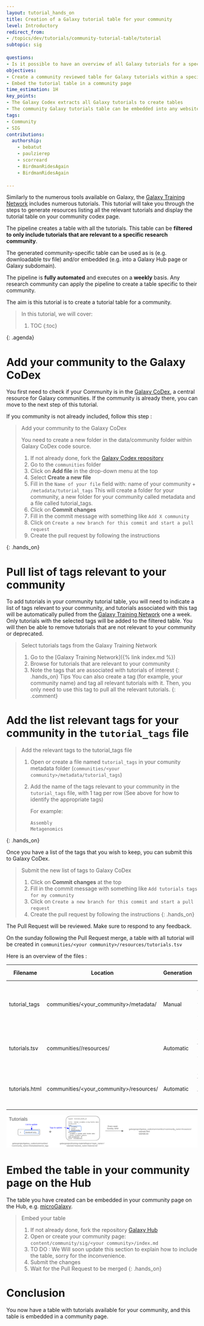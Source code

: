 ```yaml
---
layout: tutorial_hands_on
title: Creation of a Galaxy tutorial table for your community
level: Introductory
redirect_from:
- /topics/dev/tutorials/community-tutorial-table/tutorial
subtopic: sig

questions:
- Is it possible to have an overview of all Galaxy tutorials for a specific scientific domain?
objectives:
- Create a community reviewed table for Galaxy tutorials within a specific scientific domain
- Embed the tutorial table in a community page
time_estimation: 1H
key_points:
- The Galaxy Codex extracts all Galaxy tutorials to create tables
- The community Galaxy tutorials table can be embedded into any website
tags:
- Community
- SIG
contributions:
  authorship:
    - bebatut
    - paulzierep
    - scorreard
    - BirdmanRidesAgain
    - BirdmanRidesAgain

---
```


Similarly to the numerous tools available on Galaxy, the [Galaxy Training Network](https://training.galaxyproject.org/) includes numerous tutorials. This tutorial will take you through the steps to generate resources listing all the relevant tutorials and display the tutorial table on your community codex page.

The pipeline creates a table with all the tutorials. This table can be **filtered to only include tutorials that are relevant to a specific research community**.

The generated community-specific table can be used as is (e.g. downloadable tsv file) and/or embedded (e.g. into a Galaxy Hub page or Galaxy subdomain). 

The pipeline is **fully automated** and executes on a **weekly** basis. Any research community can apply the pipeline to create a table specific to their community.

The aim is this tutorial is to create a tutorial table for a community.

> <agenda-title></agenda-title>
>
> In this tutorial, we will cover:
>
> 1. TOC
> {:toc}
>
{: .agenda}

# Add your community to the Galaxy CoDex

You first need to check if your Community is in the [Galaxy CoDex](https://github.com/galaxyproject/galaxy_codex/tree/main/communities), a central resource for Galaxy communities.
If the community is already there, you can move to the next step of this tutorial.

If you community is not already included, follow this step :
> <hands-on-title>Add your community to the Galaxy CoDex</hands-on-title>
>
> You need to create a new folder in the data/community folder within Galaxy CoDex code source.
> 1. If not already done, fork the [Galaxy Codex repository](https://github.com/galaxyproject/galaxy_codex)
> 2. Go to the `communities` folder
> 3. Click on **Add file** in the drop-down menu at the top
> 4. Select **Create a new file**
> 5. Fill in the `Name of your file` field with:  name of your community + `/metadata/tutorial_tags`
>    This will create a folder for your community, a new folder for your community called metadata and a file called tutorial_tags.
> 6. Click on **Commit changes**
> 7. Fill in the commit message with something like `Add X community`
> 8. Click on `Create a new branch for this commit and start a pull request`
> 9. Create the pull request by following the instructions
>
{: .hands_on}

# Pull list of tags relevant to your community

To add tutorials in your community tutorial table, you will need to indicate a list of tags relevant to your community, and tutorials associated with this tag will be automatically pulled from the [Galaxy Training Network](https://training.galaxyproject.org/) one a week. Only tutorials with the selected tags will be added to the filtered table.
You will then be able to remove tutorials that are not relevant to your community or deprecated.

> <hands-on-title>Select tutorials tags from the Galaxy Training Network</hands-on-title>
>
> 1. Go to the [Galaxy Training Network]({% link index.md %})
> 2. Browse for tutorials that are relevant to your community
> 3. Note the tags that are associated with tutorials of interest
{: .hands_on}
> <comment-title>Tips</comment-title>
> You can also create a tag (for example, your community name) and tag all relevant tutorials with it. Then, you only need to use this tag to pull all the relevant tutorials.
{: .comment}

# Add the list relevant tags for your community in the `tutorial_tags` file

> <hands-on-title>Add the relevant tags to the tutorial_tags file</hands-on-title>
> 1. Open or create a file named `tutorial_tags` in your comunity metadata folder (`communities/<your community>/metadata/tutorial_tags`)
> 2. Add the name of the tags relevant to your community in the `tutorial_tags` file, with 1 tag per row
> (See above for how to identify the appropriate tags)
>
>    For example:
>    ```
>    Assembly
>    Metagenomics
>    ```
{: .hands_on}

Once you have a list of the tags that you wish to keep, you can submit this to Galaxy CoDex.

> <hands-on-title>Submit the new list of tags to Galaxy CoDex</hands-on-title>
>
> 1. Click on **Commit changes** at the top
> 2. Fill in the commit message with something like `Add tutorials tags for my community`
> 3. Click on `Create a new branch for this commit and start a pull request`
> 4. Create the pull request by following the instructions
{: .hands_on}

The Pull Request will be reviewed. Make sure to respond to any feedback.

On the sunday following the Pull Request merge, a table with all tutorial will be created in `communities/<your community>/resources/tutorials.tsv`

Here is an overview of the files :

| Filename | Location | Generation | Function | Format | Example (microgalaxy) |
| ------------- | ------------- | ------------- | ------------- | ------------- | ------------- |
| tutorial_tags | communities/<your_community>/metadata/ | Manual | Name of the tags relevant to your community, with 1 tag per row | NA | [Example](https://github.com/galaxyproject/galaxy_codex/blob/main/communities/microgalaxy/metadata/tutorial_tags) |
| tutorials.tsv | communities/<your community>/resources/ | Automatic | Table with all the tutorials relevant to your community | TSV | [Example](https://github.com/galaxyproject/galaxy_codex/blob/main/communities/microgalaxy/metadata/tutorials.tsv) |
| tutorials.html | communities/<your_community>/resources/ | Automatic | A list of the tutorials in html format to include in a website | HTML | [Example](https://github.com/galaxyproject/galaxy_codex/blob/main/communities/microgalaxy/resources/tutorials.html) |

![Flowchart illustrating the steps to generate the tutorials resources for your community.](./images/codex_tuto_flowchart.png "Flowchart illustrating the steps to generate the tutorials resources for your community.")


# Embed the table in your community page on the Hub

The table you have created can be embedded in your community page on the Hub, e.g. [microGalaxy](https://galaxyproject.org/community/sig/microbial/#workflows-and-tutorials).

> <hands-on-title>Embed your table</hands-on-title>
>
> 1.  If not already done, fork the repository [Galaxy Hub](https://github.com/galaxyproject/galaxy-hub)
> 2. Open or create your community page: `content/community/sig/<your community>/index.md`
> 3. TO DO : We Will soon update this section to explain how to include the table, sorry for the inconvenience. 
> 4. Submit the changes
> 5. Wait for the Pull Request to be merged
{: .hands_on}

# Conclusion

You now have a table with tutorials available for your community, and this table is embedded in a community page.
